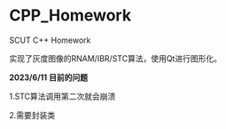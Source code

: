 # CPP_Homework
SCUT C++ Homework 

实现了灰度图像的RNAM/IBR/STC算法，使用Qt进行图形化。



**2023/6/11 目前的问题**

1.STC算法调用第二次就会崩溃

2.需要封装类
